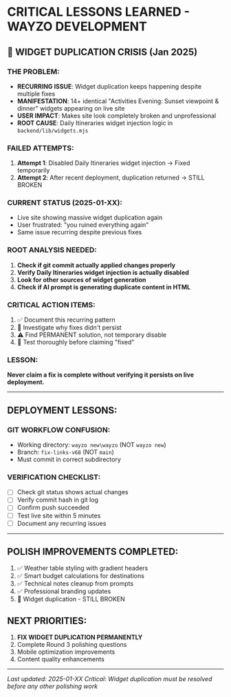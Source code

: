 # CRITICAL LESSONS LEARNED - WAYZO DEVELOPMENT

## 🚨 WIDGET DUPLICATION CRISIS (Jan 2025)

### THE PROBLEM:
- **RECURRING ISSUE**: Widget duplication keeps happening despite multiple fixes
- **MANIFESTATION**: 14+ identical "Activities Evening: Sunset viewpoint & dinner" widgets appearing on live site
- **USER IMPACT**: Makes site look completely broken and unprofessional
- **ROOT CAUSE**: Daily Itineraries widget injection logic in `backend/lib/widgets.mjs`

### FAILED ATTEMPTS:
1. **Attempt 1**: Disabled Daily Itineraries widget injection → Fixed temporarily
2. **Attempt 2**: After recent deployment, duplication returned → STILL BROKEN

### CURRENT STATUS (2025-01-XX):
- Live site showing massive widget duplication again
- User frustrated: "you ruined everything again"
- Same issue recurring despite previous fixes

### ROOT ANALYSIS NEEDED:
1. **Check if git commit actually applied changes properly**
2. **Verify Daily Itineraries widget injection is actually disabled**
3. **Look for other sources of widget generation**
4. **Check if AI prompt is generating duplicate content in HTML**

### CRITICAL ACTION ITEMS:
1. ✅ Document this recurring pattern
2. 🔄 Investigate why fixes didn't persist
3. ⚠️ Find PERMANENT solution, not temporary disable
4. 🎯 Test thoroughly before claiming "fixed"

### LESSON:
**Never claim a fix is complete without verifying it persists on live deployment.**

---

## DEPLOYMENT LESSONS:

### GIT WORKFLOW CONFUSION:
- Working directory: `wayzo new\wayzo` (NOT `wayzo new`)
- Branch: `fix-links-v68` (NOT `main`)
- Must commit in correct subdirectory

### VERIFICATION CHECKLIST:
- [ ] Check git status shows actual changes
- [ ] Verify commit hash in git log
- [ ] Confirm push succeeded
- [ ] Test live site within 5 minutes
- [ ] Document any recurring issues

---

## POLISH IMPROVEMENTS COMPLETED:
1. ✅ Weather table styling with gradient headers
2. ✅ Smart budget calculations for destinations
3. ✅ Technical notes cleanup from prompts
4. ✅ Professional branding updates
5. 🚨 Widget duplication - STILL BROKEN

## NEXT PRIORITIES:
1. **FIX WIDGET DUPLICATION PERMANENTLY**
2. Complete Round 3 polishing questions
3. Mobile optimization improvements
4. Content quality enhancements

---

*Last updated: 2025-01-XX*
*Critical: Widget duplication must be resolved before any other polishing work*